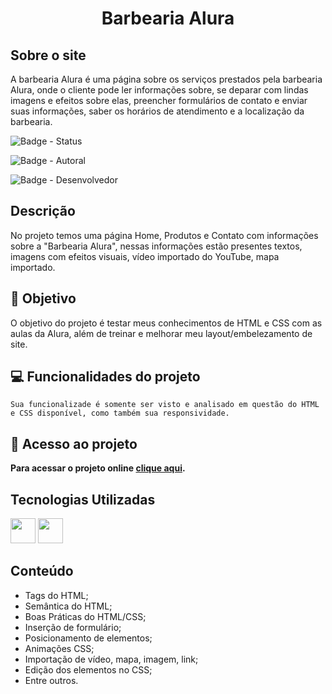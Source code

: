 <h1 align="center">Barbearia Alura</h1>

## Sobre o site

A barbearia Alura é uma página sobre os serviços prestados pela barbearia Alura, onde o cliente pode ler informações sobre, se deparar com lindas imagens e efeitos sobre elas, preencher formulários de contato e enviar suas informações, saber os horários de atendimento e a localização da barbearia.

![Badge - Status](https://img.shields.io/badge/Status-Finalizado-brightgreen)

![Badge - Autoral](https://img.shields.io/badge/Autoral-Sim-brightgreen)

![Badge - Desenvolvedor](https://img.shields.io/badge/Desenvolvedor-MatHenrDel-brightgreen)

## Descrição

No projeto temos uma página Home, Produtos e Contato com informações sobre a "Barbearia Alura", nessas informações estão presentes textos, imagens com efeitos visuais, vídeo importado do YouTube, mapa importado.

## :floppy_disk: Objetivo

O objetivo do projeto é testar meus conhecimentos de HTML e CSS com as aulas da Alura, além de treinar e melhorar meu layout/embelezamento de site.

## :computer: Funcionalidades do projeto

`Sua funcionalizade é somente ser visto e analisado em questão do HTML e CSS disponível, como também sua responsividade.`

## :open_file_folder: Acesso ao projeto

**Para acessar o projeto online <a href="https://github.com/MatHenrDel/Page-Alura-Barber-HTML-CSS-"> clique aqui</a>.**
  

## Tecnologias Utilizadas

<img src="https://cdn.jsdelivr.net/gh/devicons/devicon/icons/html5/html5-original.svg" width="40" height="40"/> 
<img src="https://cdn.jsdelivr.net/gh/devicons/devicon/icons/css3/css3-original.svg" width="40" height="40" /> 
  
## Conteúdo

- Tags do HTML;
- Semântica do HTML;
- Boas Práticas do HTML/CSS;
- Inserção de formulário;
- Posicionamento de elementos;
- Animações CSS;
- Importação de vídeo, mapa, imagem, link;
- Edição dos elementos no CSS;
- Entre outros.
